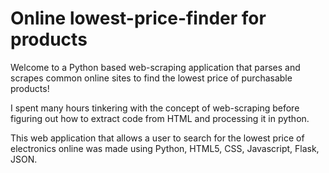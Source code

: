 # Online lowest-price-finder for products

Welcome to a Python based web-scraping application that parses and scrapes common online sites to find the lowest price of purchasable products!

I spent many hours tinkering with the concept of web-scraping before figuring out how to extract code from HTML and processing it in python.

This web application that allows a user to search for the lowest price of electronics online was made using Python, HTML5, CSS, Javascript, Flask, JSON.
